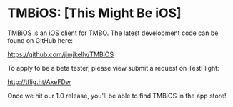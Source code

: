 
TMBiOS: [This Might Be iOS]
===========================

TMBiOS is an iOS client for TMBO.  The latest development code can be found on GitHub here:

https://github.com/jimjkelly/TMBiOS

To apply to be a beta tester, please view submit a request on TestFlight:

http://tflig.ht/AxeFDw

Once we hit our 1.0 release, you'll be able to find TMBiOS in the app store!
